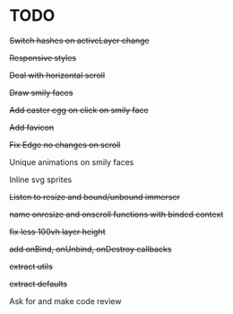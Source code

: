# TODO

~~Switch hashes on activeLayer change~~

~~Responsive styles~~

~~Deal with horizontal scroll~~

~~Draw smily faces~~

~~Add easter egg on click on smily face~~

~~Add favicon~~

~~Fix Edge no changes on scroll~~

Unique animations on smily faces

Inline svg sprites

~~Listen to resize and bound/unbound immerser~~

~~name onresize and onscroll functions with binded context~~

~~fix less 100vh layer height~~

~~add onBind, onUnbind, onDestroy callbacks~~

~~extract utils~~

~~extract defaults~~

Ask for and make code review